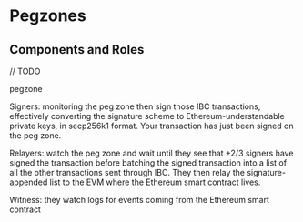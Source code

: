# Pegzones

## Components and Roles

// TODO

pegzone

Signers: monitoring the peg zone then sign those IBC transactions, effectively converting the signature scheme to Ethereum-understandable private keys, in secp256k1 format. Your transaction has just been signed on the peg zone.

Relayers: watch the peg zone and wait until they see that +2/3 signers have signed the transaction before batching the signed transaction into a list of all the other transactions sent through IBC. They then relay the signature-appended list to the EVM where the Ethereum smart contract lives.

Witness: they watch logs for events coming from the Ethereum smart contract
